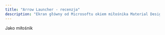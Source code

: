```yaml
---
title: "Arrow Launcher - recenzja"
description: "Ekran główny od Microsoftu okiem miłośnika Material Design"
---
```


Jako miłośnik
